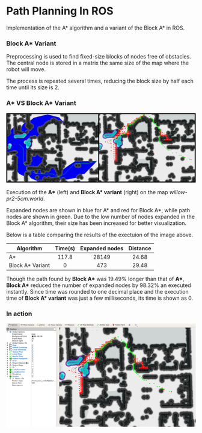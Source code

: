 # Path Planning In ROS

Implementation of the A\* algorithm and a variant of the Block A\* in ROS.

### Block A\* Variant

Preprocessing is used to find fixed-size blocks of nodes free of obstacles. The central node is stored in a matrix the same size of the map where the robot will move.

The process is repeated several times, reducing the block size by half each time until its size is 2.

### A\* VS Block A\* Variant

![Comparison](https://raw.githubusercontent.com/FedericoGarciaGarcia/PathPlanningInROS/master/PathPlanningInROS/Pictures/3_a.png)

Execution of the **A\*** (left) and **Block A\* variant** (right) on the map *willow-pr2-5cm.world*.

Expanded nodes are shown in blue for A\* and red for Block A\*, while path nodes are shown in green. Due to the low number of nodes expanded in the Block A\* algorithm, their size has been increased for better visualization.

Below is a table comparing the results of the exectuion of the image above.

| Algorithm         |  Time(s)      |  Expanded nodes | Distance |
|-------------------|:-------------:|:---------------:|:--------:|
| A\*               | 117.8         | 28149           | 24.68    |
| Block A\* Variant | 0             | 473             | 29.48    |


Though the path found by **Block A\*** was 19.49% longer than that of **A\***, **Block A\*** reduced the number of expanded nodes by 98.32% an executed instantly. Since time was rounded to one decimal place and the execution time of **Block A\* variant** was just a few milliseconds, its time is shown as 0.

### In action

![Title](https://raw.githubusercontent.com/FedericoGarciaGarcia/PathPlanningInROS/master/PathPlanningInROS/Pictures/3_ba256.png)